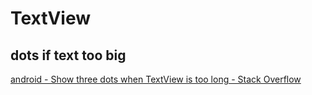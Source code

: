 # TextView
## dots if text too big
[android - Show three dots when TextView is too long - Stack Overflow](https://stackoverflow.com/questions/56357722/show-three-dots-when-textview-is-too-long)